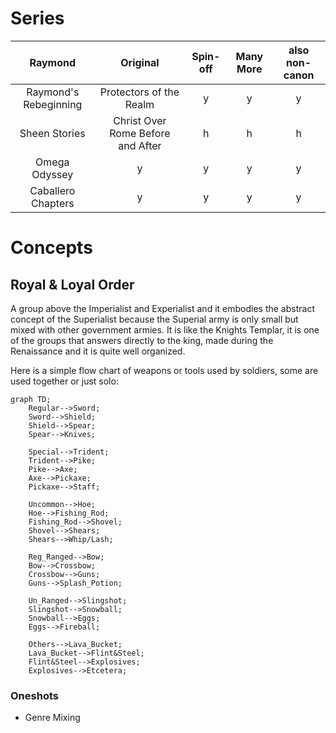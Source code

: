 # Series
| **Raymond** | **Original** | **Spin-off** | **Many More** | **also non-canon** | 
| :---:         |     :---:      |          :---: | :---: |          :---: |
|  Raymond's Rebeginning  |   Protectors of the Realm   |  y  |  y| y |
|  Sheen Stories    | Christ Over Rome Before and After    |   h    | h | h |
| Omega Odyssey     |    y     |   y    |  y|  y|
| Caballero Chapters       |   y    | y |  y |  y |

# Concepts
## Royal & Loyal Order 
A group above the Imperialist and Experialist and it embodies the abstract concept of the Superialist because 
the Superial army is only small but mixed with other government armies. It is like the Knights Templar, it is one of the groups that 
answers directly to the king, made during the Renaissance and it is quite well organized.

Here is a simple flow chart of weapons or tools used by soldiers, some are used together or just solo:

```mermaid
graph TD;
    Regular-->Sword;
    Sword-->Shield;
    Shield-->Spear;
    Spear-->Knives;
    
    Special-->Trident;
    Trident-->Pike;
    Pike-->Axe;
    Axe-->Pickaxe;
    Pickaxe-->Staff;
    
    Uncommon-->Hoe;
    Hoe-->Fishing_Rod;
    Fishing_Rod-->Shovel;
    Shovel-->Shears;
    Shears-->Whip/Lash;
    
    Reg_Ranged-->Bow;
    Bow-->Crossbow;
    Crossbow-->Guns;
    Guns-->Splash_Potion;
    
    Un_Ranged-->Slingshot;
    Slingshot-->Snowball;
    Snowball-->Eggs;
    Eggs-->Fireball;
    
    Others-->Lava_Bucket;
    Lava_Bucket-->Flint&Steel;
    Flint&Steel-->Explosives;
    Explosives-->Etcetera;
```
### Oneshots
* Genre Mixing 








